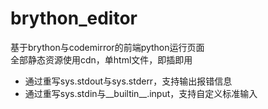 # brython_editor
基于brython与codemirror的前端python运行页面  
全部静态资源使用cdn，单html文件，即插即用

- 通过重写sys.stdout与sys.stderr，支持输出报错信息
- 通过重写sys.stdin与__builtin__.input，支持自定义标准输入